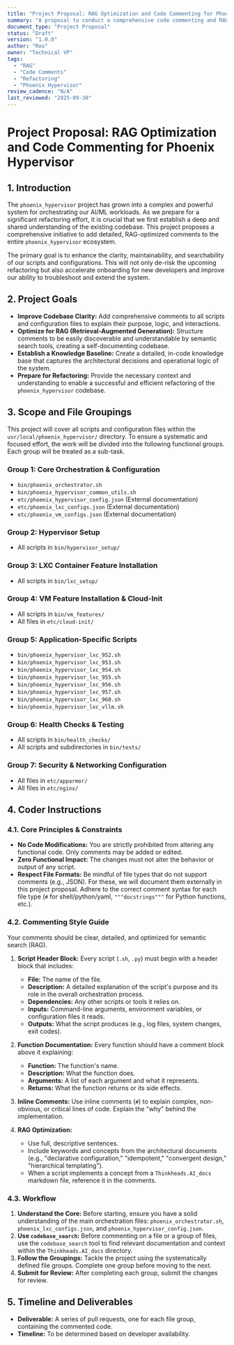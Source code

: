 ```yaml
---
title: "Project Proposal: RAG Optimization and Code Commenting for Phoenix Hypervisor"
summary: "A proposal to conduct a comprehensive code commenting and RAG optimization initiative for the phoenix_hypervisor codebase to improve maintainability and prepare for future refactoring."
document_type: "Project Proposal"
status: "Draft"
version: "1.0.0"
author: "Roo"
owner: "Technical VP"
tags:
  - "RAG"
  - "Code Comments"
  - "Refactoring"
  - "Phoenix Hypervisor"
review_cadence: "N/A"
last_reviewed: "2025-09-30"
---
```


# Project Proposal: RAG Optimization and Code Commenting for Phoenix Hypervisor

## 1. Introduction

The `phoenix_hypervisor` project has grown into a complex and powerful system for orchestrating our AI/ML workloads. As we prepare for a significant refactoring effort, it is crucial that we first establish a deep and shared understanding of the existing codebase. This project proposes a comprehensive initiative to add detailed, RAG-optimized comments to the entire `phoenix_hypervisor` ecosystem.

The primary goal is to enhance the clarity, maintainability, and searchability of our scripts and configurations. This will not only de-risk the upcoming refactoring but also accelerate onboarding for new developers and improve our ability to troubleshoot and extend the system.

## 2. Project Goals

*   **Improve Codebase Clarity:** Add comprehensive comments to all scripts and configuration files to explain their purpose, logic, and interactions.
*   **Optimize for RAG (Retrieval-Augmented Generation):** Structure comments to be easily discoverable and understandable by semantic search tools, creating a self-documenting codebase.
*   **Establish a Knowledge Baseline:** Create a detailed, in-code knowledge base that captures the architectural decisions and operational logic of the system.
*   **Prepare for Refactoring:** Provide the necessary context and understanding to enable a successful and efficient refactoring of the `phoenix_hypervisor` codebase.

## 3. Scope and File Groupings

This project will cover all scripts and configuration files within the `usr/local/phoenix_hypervisor/` directory. To ensure a systematic and focused effort, the work will be divided into the following functional groups. Each group will be treated as a sub-task.

### Group 1: Core Orchestration & Configuration
*   `bin/phoenix_orchestrator.sh`
*   `bin/phoenix_hypervisor_common_utils.sh`
*   `etc/phoenix_hypervisor_config.json` (External documentation)
*   `etc/phoenix_lxc_configs.json` (External documentation)
*   `etc/phoenix_vm_configs.json` (External documentation)

### Group 2: Hypervisor Setup
*   All scripts in `bin/hypervisor_setup/`

### Group 3: LXC Container Feature Installation
*   All scripts in `bin/lxc_setup/`

### Group 4: VM Feature Installation & Cloud-Init
*   All scripts in `bin/vm_features/`
*   All files in `etc/cloud-init/`

### Group 5: Application-Specific Scripts
*   `bin/phoenix_hypervisor_lxc_952.sh`
*   `bin/phoenix_hypervisor_lxc_953.sh`
*   `bin/phoenix_hypervisor_lxc_954.sh`
*   `bin/phoenix_hypervisor_lxc_955.sh`
*   `bin/phoenix_hypervisor_lxc_956.sh`
*   `bin/phoenix_hypervisor_lxc_957.sh`
*   `bin/phoenix_hypervisor_lxc_960.sh`
*   `bin/phoenix_hypervisor_lxc_vllm.sh`

### Group 6: Health Checks & Testing
*   All scripts in `bin/health_checks/`
*   All scripts and subdirectories in `bin/tests/`

### Group 7: Security & Networking Configuration
*   All files in `etc/apparmor/`
*   All files in `etc/nginx/`

## 4. Coder Instructions

### 4.1. Core Principles & Constraints
*   **No Code Modifications:** You are strictly prohibited from altering any functional code. Only comments may be added or edited.
*   **Zero Functional Impact:** The changes must not alter the behavior or output of any script.
*   **Respect File Formats:** Be mindful of file types that do not support comments (e.g., JSON). For these, we will document them externally in this project proposal. Adhere to the correct comment syntax for each file type (`#` for shell/python/yaml, `"""docstrings"""` for Python functions, etc.).

### 4.2. Commenting Style Guide
Your comments should be clear, detailed, and optimized for semantic search (RAG).

1.  **Script Header Block:** Every script (`.sh`, `.py`) must begin with a header block that includes:
    *   **File:** The name of the file.
    *   **Description:** A detailed explanation of the script's purpose and its role in the overall orchestration process.
    *   **Dependencies:** Any other scripts or tools it relies on.
    *   **Inputs:** Command-line arguments, environment variables, or configuration files it reads.
    *   **Outputs:** What the script produces (e.g., log files, system changes, exit codes).

2.  **Function Documentation:** Every function should have a comment block above it explaining:
    *   **Function:** The function's name.
    *   **Description:** What the function does.
    *   **Arguments:** A list of each argument and what it represents.
    *   **Returns:** What the function returns or its side effects.

3.  **Inline Comments:** Use inline comments (`#`) to explain complex, non-obvious, or critical lines of code. Explain the "why" behind the implementation.

4.  **RAG Optimization:**
    *   Use full, descriptive sentences.
    *   Include keywords and concepts from the architectural documents (e.g., "declarative configuration," "idempotent," "convergent design," "hierarchical templating").
    *   When a script implements a concept from a `Thinkheads.AI_docs` markdown file, reference it in the comments.

### 4.3. Workflow
1.  **Understand the Core:** Before starting, ensure you have a solid understanding of the main orchestration files: `phoenix_orchestrator.sh`, `phoenix_lxc_configs.json`, and `phoenix_hypervisor_config.json`.
2.  **Use `codebase_search`:** Before commenting on a file or a group of files, use the `codebase_search` tool to find relevant documentation and context within the `Thinkheads.AI_docs` directory.
3.  **Follow the Groupings:** Tackle the project using the systematically defined file groups. Complete one group before moving to the next.
4.  **Submit for Review:** After completing each group, submit the changes for review.

## 5. Timeline and Deliverables

*   **Deliverable:** A series of pull requests, one for each file group, containing the commented code.
*   **Timeline:** To be determined based on developer availability.
